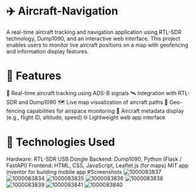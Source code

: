 # ✈️ Aircraft-Navigation
A real-time aircraft tracking and navigation application using RTL-SDR technology, Dump1090, and an interactive web interface. This project enables users to monitor live aircraft positions on a map with geofencing and information display features.
# 📱 Features
  📡 Real-time aircraft tracking using ADS-B signals
  🛰️ Integration with RTL-SDR and Dump1090
  🗺️ Live map visualization of aircraft paths
  🚧 Geo-fencing capabilities for airspace monitoring
  🧭 Aircraft metadata display (e.g., flight ID, altitude, speed)
  🌐 Lightweight web app interface
# 🔧 Technologies Used
Hardware: RTL-SDR USB Dongle
Backend: Dump1090, Python (Flask / FastAPI)
Frontend: HTML, CSS, JavaScript, Leaflet.js (for maps)
            MIT app inventor for building mobile app
#Screenshots
![1000083837](https://github.com/user-attachments/assets/9e4a5821-06ad-471e-9598-a4b410cb225d)
![1000083834](https://github.com/user-attachments/assets/2e40f0bd-f38f-4128-98eb-20c9979c1bc8)
![1000083835](https://github.com/user-attachments/assets/e35e0cc0-1ead-4e05-81c7-2f923309d8ab)
![1000083836](https://github.com/user-attachments/assets/8769b4f7-51d8-4818-878d-835685ff34e7)
![1000083838](https://github.com/user-attachments/assets/05c7189a-9434-4780-ab2b-ad4fc4117e03)
![1000083839](https://github.com/user-attachments/assets/a97a9c51-922e-45fb-becd-42a9b5295295)
![1000083841](https://github.com/user-attachments/assets/9e8ed1e3-af9f-4b38-8ab6-8d85af8f1d87)
![1000083840](https://github.com/user-attachments/assets/fa99b056-aaa1-4409-bcaf-861aaeae41dc)
